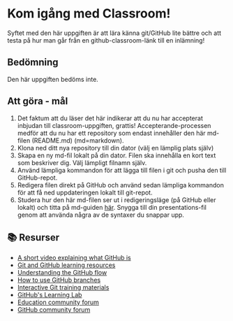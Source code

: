 # Kom igång med Classroom!
Syftet med den här uppgiften är att lära känna git/GitHub lite bättre och att testa på hur man går från en github-classroom-länk till en inlämning!

## Bedömning
Den här uppgiften bedöms inte. 

## Att göra - mål
1. Det faktum att du läser det här indikerar att du nu har accepterat inbjudan till classroom-uppgiften, grattis! Accepterande-processen medför att du nu har ett repository som endast innehåller den här md-filen (README.md) (md=markdown).
2. Klona ned ditt nya repository till din dator (välj en lämplig plats själv)
3. Skapa en ny md-fil lokalt på din dator. Filen ska innehålla en kort text som beskriver dig. Välj lämpligt filnamn själv.
4. Använd lämpliga kommandon för att lägga till filen i git och pusha den till GitHub-repot.
5. Redigera filen direkt på GitHub och använd sedan lämpliga kommandon för att få ned uppdateringen lokalt till git-repot.
6. Studera hur den här md-filen ser ut i redigeringsläge (på GitHub eller lokalt) och titta på md-guiden [här](https://docs.github.com/en/get-started/writing-on-github/getting-started-with-writing-and-formatting-on-github/basic-writing-and-formatting-syntax). Snygga till din presentations-fil genom att använda några av de syntaxer du snappar upp. 



## 📚  Resurser 
* [A short video explaining what GitHub is](https://www.youtube.com/watch?v=w3jLJU7DT5E&feature=youtu.be) 
* [Git and GitHub learning resources](https://docs.github.com/en/github/getting-started-with-github/git-and-github-learning-resources) 
* [Understanding the GitHub flow](https://guides.github.com/introduction/flow/)
* [How to use GitHub branches](https://www.youtube.com/watch?v=H5GJfcp3p4Q&feature=youtu.be)
* [Interactive Git training materials](https://githubtraining.github.io/training-manual/#/01_getting_ready_for_class)
* [GitHub's Learning Lab](https://lab.github.com/)
* [Education community forum](https://education.github.community/)
* [GitHub community forum](https://github.community/)
